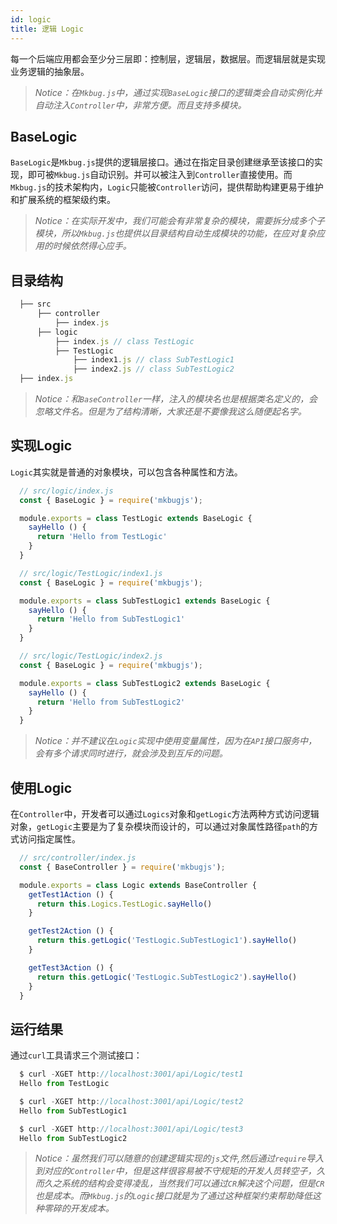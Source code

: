 ```yaml
---
id: logic
title: 逻辑 Logic
---
```

每一个后端应用都会至少分三层即：控制层，逻辑层，数据层。而逻辑层就是实现业务逻辑的抽象层。

> *Notice：在`Mkbug.js`中，通过实现`BaseLogic`接口的逻辑类会自动实例化并自动注入`Controller`中，非常方便。而且支持多模块。*

## BaseLogic
`BaseLogic`是`Mkbug.js`提供的逻辑层接口。通过在指定目录创建继承至该接口的实现，即可被`Mkbug.js`自动识别。并可以被注入到`Controller`直接使用。而`Mkbug.js`的技术架构内，`Logic`只能被`Controller`访问，提供帮助构建更易于维护和扩展系统的框架级约束。

> *Notice：在实际开发中，我们可能会有非常复杂的模块，需要拆分成多个子模块，所以`Mkbug.js`也提供以目录结构自动生成模块的功能，在应对复杂应用的时候依然得心应手。*

## 目录结构
```js
  ├── src 
      ├── controller 
          ├── index.js
      ├── logic
          ├── index.js // class TestLogic
          ├── TestLogic
              ├── index1.js // class SubTestLogic1
              ├── index2.js // class SubTestLogic2
  ├── index.js 
```
> *Notice：和`BaseController`一样，注入的模块名也是根据类名定义的，会忽略文件名。但是为了结构清晰，大家还是不要像我这么随便起名字。*

## 实现Logic
`Logic`其实就是普通的对象模块，可以包含各种属性和方法。
```js
  // src/logic/index.js
  const { BaseLogic } = require('mkbugjs');

  module.exports = class TestLogic extends BaseLogic {
    sayHello () {
      return 'Hello from TestLogic'
    }
  }

  // src/logic/TestLogic/index1.js
  const { BaseLogic } = require('mkbugjs');

  module.exports = class SubTestLogic1 extends BaseLogic {
    sayHello () {
      return 'Hello from SubTestLogic1'
    }
  }

  // src/logic/TestLogic/index2.js
  const { BaseLogic } = require('mkbugjs');

  module.exports = class SubTestLogic2 extends BaseLogic {
    sayHello () {
      return 'Hello from SubTestLogic2'
    }
  }
```
> *Notice：并不建议在`Logic`实现中使用变量属性，因为在`API`接口服务中，会有多个请求同时进行，就会涉及到互斥的问题。*

## 使用Logic
在`Controller`中，开发者可以通过`Logics`对象和`getLogic`方法两种方式访问逻辑对象，`getLogic`主要是为了复杂模块而设计的，可以通过对象属性路径`path`的方式访问指定属性。
```js
  // src/controller/index.js
  const { BaseController } = require('mkbugjs');

  module.exports = class Logic extends BaseController {
    getTest1Action () {
      return this.Logics.TestLogic.sayHello()
    }

    getTest2Action () {
      return this.getLogic('TestLogic.SubTestLogic1').sayHello()
    }

    getTest3Action () {
      return this.getLogic('TestLogic.SubTestLogic2').sayHello()
    }
  }
```

## 运行结果
通过`curl`工具请求三个测试接口：
```js
  $ curl -XGET http://localhost:3001/api/Logic/test1
  Hello from TestLogic

  $ curl -XGET http://localhost:3001/api/Logic/test2
  Hello from SubTestLogic1

  $ curl -XGET http://localhost:3001/api/Logic/test3
  Hello from SubTestLogic2
```
> *Notice：虽然我们可以随意的创建逻辑实现的`js`文件,然后通过`require`导入到对应的`Controller`中，但是这样很容易被不守规矩的开发人员转空子，久而久之系统的结构会变得凌乱，当然我们可以通过`CR`解决这个问题，但是`CR`也是成本。而`Mkbug.js`的`Logic`接口就是为了通过这种框架约束帮助降低这种零碎的开发成本。*